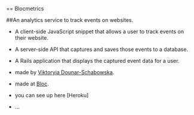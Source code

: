 == Blocmetrics

##An analytics service to track events on websites.


* A client-side JavaScript snippet that allows a user to track events on their website.

* A server-side API that captures and saves those events to a database.

* A Rails application that displays the captured event data for a user.



* made by [Viktoryia Dounar-Schabowska](https://www.linkedin.com/in/viktoria-dounar-schabowska-6946857/).

* made at [Bloc](http://bloc.io).

* you can see up here [Heroku]

* ...
